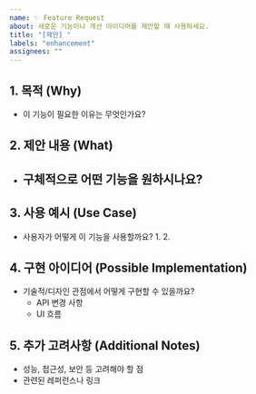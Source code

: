 ```yaml
---
name: ✨ Feature Request
about: 새로운 기능이나 개선 아이디어를 제안할 때 사용하세요.
title: "[제안] "
labels: "enhancement"
assignees: ""
---
```


## 1. 목적 (Why)
- 이 기능이 필요한 이유는 무엇인가요?

## 2. 제안 내용 (What)
- 구체적으로 어떤 기능을 원하시나요?
  - 

## 3. 사용 예시 (Use Case)
- 사용자가 어떻게 이 기능을 사용할까요?
  1. 
  2. 

## 4. 구현 아이디어 (Possible Implementation)
- 기술적/디자인 관점에서 어떻게 구현할 수 있을까요?
  - API 변경 사항  
  - UI 흐름  

## 5. 추가 고려사항 (Additional Notes)
- 성능, 접근성, 보안 등 고려해야 할 점  
- 관련된 레퍼런스나 링크  